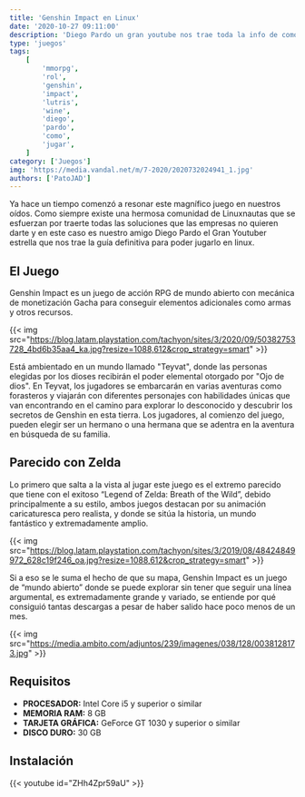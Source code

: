 ```yaml
---
title: 'Genshin Impact en Linux'
date: '2020-10-27 09:11:00'
description: 'Diego Pardo un gran youtube nos trae toda la info de como jugar este magnifico juego en GNU/Linux'
type: 'juegos'
tags:
    [
        'mmorpg',
        'rol',
        'genshin',
        'impact',
        'lutris',
        'wine',
        'diego',
        'pardo',
        'como',
        'jugar',
    ]
category: ['Juegos']
img: 'https://media.vandal.net/m/7-2020/2020732024941_1.jpg'
authors: ['PatoJAD']
---
```


Ya hace un tiempo comenzó a resonar este magnífico juego en nuestros oídos. Como siempre existe una hermosa comunidad de Linuxnautas que se esfuerzan por traerte todas las soluciones que las empresas no quieren darte y en este caso es nuestro amigo Diego Pardo el Gran Youtuber estrella que nos trae la guía definitiva para poder jugarlo en linux.

## El Juego

Genshin Impact es un juego de acción RPG de mundo abierto con mecánica de monetización Gacha para conseguir elementos adicionales como armas y otros recursos.

{{< img src="https://blog.latam.playstation.com/tachyon/sites/3/2020/09/50382753728_4bd6b35aa4_ka.jpg?resize=1088,612&crop_strategy=smart" >}}

Está ambientado en un mundo llamado "Teyvat", donde las personas elegidas por los dioses recibirán el poder elemental otorgado por "Ojo de dios". En Teyvat, los jugadores se embarcarán en varias aventuras como forasteros y viajarán con diferentes personajes con habilidades únicas que van encontrando en el camino para explorar lo desconocido y descubrir los secretos de Genshin en esta tierra. Los jugadores, al comienzo del juego, pueden elegir ser un hermano o una hermana que se adentra en la aventura en búsqueda de su familia.

## Parecido con Zelda

Lo primero que salta a la vista al jugar este juego es el extremo parecido que tiene con el exitoso “Legend of Zelda: Breath of the Wild”, debido principalmente a su estilo, ambos juegos destacan por su animación caricaturesca pero realista, y donde se sitúa la historia, un mundo fantástico y extremadamente amplio.

{{< img src="https://blog.latam.playstation.com/tachyon/sites/3/2019/08/48424849972_628c19f246_oa.jpg?resize=1088,612&crop_strategy=smart" >}}

Si a eso se le suma el hecho de que su mapa, Genshin Impact es un juego de “mundo abierto” donde se puede explorar sin tener que seguir una línea argumental, es extremadamente grande y variado, se entiende por qué consiguió tantas descargas a pesar de haber salido hace poco menos de un mes.

{{< img src="https://media.ambito.com/adjuntos/239/imagenes/038/128/0038128173.jpg" >}}

## Requisitos

-   **PROCESADOR:** Intel Core i5 y superior o similar
-   **MEMORIA RAM:** 8 GB
-   **TARJETA GRÁFICA:** GeForce GT 1030 y superior o similar
-   **DISCO DURO:** 30 GB

## Instalación

{{< youtube id="ZHh4Zpr59aU" >}}
